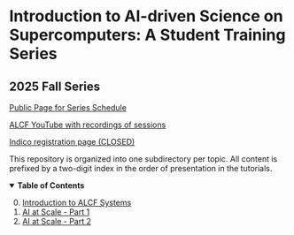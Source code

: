 # Introduction to AI-driven Science on Supercomputers: A Student Training Series

## 2025 Fall Series

[Public Page for Series Schedule](https://ai4science-series.alcf.anl.gov/advanced-topics-ai-schedule)

[ALCF YouTube with recordings of sessions](https://www.youtube.com/@argonneleadershipcomputing8396)

[Indico registration page (CLOSED)](https://events.cels.anl.gov/event/698/)

This repository is organized into one subdirectory per topic.  All content is prefixed by a two-digit index in the order of presentation in the tutorials.

<details open>
  <summary>  <b>Table of Contents</b> </summary>
  <ol start="0.">
    <li> <a href="./00-Intro-to-ALCF/">Introduction to ALCF Systems </a> </li>
    <li> <a href="./01-AI-at-Scale/README.md">AI at Scale - Part 1</a></li>
    <li> <a href="./02-AI-at-Scale/README.md">AI at Scale - Part 2</a></li>
</details>

